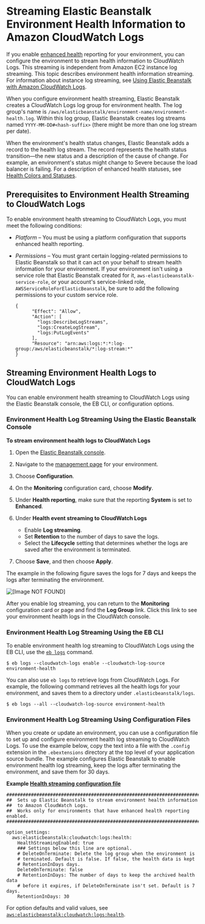 # Streaming Elastic Beanstalk Environment Health Information to Amazon CloudWatch Logs<a name="AWSHowTo.cloudwatchlogs.envhealth"></a>

If you enable [enhanced health](health-enhanced.md) reporting for your environment, you can configure the environment to stream health information to CloudWatch Logs\. This streaming is independent from Amazon EC2 instance log streaming\. This topic describes environment health information streaming\. For information about instance log streaming, see [Using Elastic Beanstalk with Amazon CloudWatch Logs](AWSHowTo.cloudwatchlogs.md)\.

When you configure environment health streaming, Elastic Beanstalk creates a CloudWatch Logs log group for environment health\. The log group's name is `/aws/elasticbeanstalk/environment-name/environment-health.log`\. Within this log group, Elastic Beanstalk creates log streams named `YYYY-MM-DD#<hash-suffix>` \(there might be more than one log stream per date\)\.

When the environment's health status changes, Elastic Beanstalk adds a record to the health log stream\. The record represents the health status transition—the new status and a description of the cause of change\. For example, an environment's status might change to Severe because the load balancer is failing\. For a description of enhanced health statuses, see [Health Colors and Statuses](health-enhanced-status.md)\.

## Prerequisites to Environment Health Streaming to CloudWatch Logs<a name="AWSHowTo.cloudwatchlogs.envhealth.prereqs"></a>

To enable environment health streaming to CloudWatch Logs, you must meet the following conditions:
+ *Platform* – You must be using a platform configuration that supports enhanced health reporting\.
+ *Permissions* – You must grant certain logging\-related permissions to Elastic Beanstalk so that it can act on your behalf to stream health information for your environment\. If your environment isn't using a service role that Elastic Beanstalk created for it, `aws-elasticbeanstalk-service-role`, or your account's service\-linked role, `AWSServiceRoleForElasticBeanstalk`, be sure to add the following permissions to your custom service role\.

  ```
  {
        "Effect": "Allow",
        "Action": [
          "logs:DescribeLogStreams",
          "logs:CreateLogStream",
          "logs:PutLogEvents"
        ],
        "Resource": "arn:aws:logs:*:*:log-group:/aws/elasticbeanstalk/*:log-stream:*"
  }
  ```

## Streaming Environment Health Logs to CloudWatch Logs<a name="AWSHowTo.cloudwatchlogs.envhealth.streaming"></a>

You can enable environment health streaming to CloudWatch Logs using the Elastic Beanstalk console, the EB CLI, or configuration options\.

### Environment Health Log Streaming Using the Elastic Beanstalk Console<a name="AWSHowTo.cloudwatchlogs.envhealth.streaming.console"></a>

**To stream environment health logs to CloudWatch Logs**

1. Open the [Elastic Beanstalk console](https://console.aws.amazon.com/elasticbeanstalk)\.

1. Navigate to the [management page](environments-console.md) for your environment\.

1. Choose **Configuration**\.

1. On the **Monitoring** configuration card, choose **Modify**\.

1. Under **Health reporting**, make sure that the reporting **System** is set to **Enhanced**\.

1. Under **Health event streaming to CloudWatch Logs**
   + Enable **Log streaming**\.
   + Set **Retention** to the number of days to save the logs\.
   + Select the **Lifecycle** setting that determines whether the logs are saved after the environment is terminated\.

1. Choose **Save**, and then choose **Apply**\.

The example in the following figure saves the logs for 7 days and keeps the logs after terminating the environment\.

![\[Image NOT FOUND\]](http://docs.aws.amazon.com/elasticbeanstalk/latest/dg/images/log-streaming-health-screen.png)

After you enable log streaming, you can return to the **Monitoring** configuration card or page and find the **Log Group** link\. Click this link to see your environment health logs in the CloudWatch console\.

### Environment Health Log Streaming Using the EB CLI<a name="AWSHowTo.cloudwatchlogs.envhealth.streaming.ebcli"></a>

To enable environment health log streaming to CloudWatch Logs using the EB CLI, use the [`eb logs`](eb3-logs.md) command\.

```
$ eb logs --cloudwatch-logs enable --cloudwatch-log-source environment-health
```

You can also use `eb logs` to retrieve logs from CloudWatch Logs\. For example, the following command retrieves all the health logs for your environment, and saves them to a directory under `.elasticbeanstalk/logs`\.

```
$ eb logs --all --cloudwatch-log-source environment-health
```

### Environment Health Log Streaming Using Configuration Files<a name="AWSHowTo.cloudwatchlogs.envhealth.files"></a>

When you create or update an environment, you can use a configuration file to set up and configure environment health log streaming to CloudWatch Logs\. To use the example below, copy the text into a file with the `.config` extension in the `.ebextensions` directory at the top level of your application source bundle\. The example configures Elastic Beanstalk to enable environment health log streaming, keep the logs after terminating the environment, and save them for 30 days\.

**Example [Health streaming configuration file](samples/aws_eb_cloudwatchlogs-envhealth.zip)**  

```
############################################################################
##  Sets up Elastic Beanstalk to stream environment health information
##  to Amazon CloudWatch Logs.
##  Works only for environments that have enhanced health reporting enabled.
############################################################################

option_settings:
  aws:elasticbeanstalk:cloudwatch:logs:health:
    HealthStreamingEnabled: true
    ### Settings below this line are optional.
    # DeleteOnTerminate: Delete the log group when the environment is
    # terminated. Default is false. If false, the health data is kept
    # RetentionInDays days.
    DeleteOnTerminate: false
    # RetentionInDays: The number of days to keep the archived health data
    # before it expires, if DeleteOnTerminate isn't set. Default is 7 days.
    RetentionInDays: 30
```

For option defaults and valid values, see [`aws:elasticbeanstalk:cloudwatch:logs:health`](command-options-general.md#command-options-general-cloudwatchlogs-health)\.